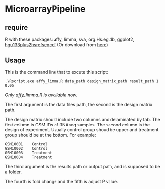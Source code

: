 # MicroarrayPipeline

## require
R with these packages: affy, limma, sva, org.Hs.eg.db, ggplot2, [hgu133plus2hsrefseqcdf](http://mbni.org/customcdf/22.0.0/refseq.download/hgu133plus2hsrefseqcdf_22.0.0.tar.gz) (Or download from [here](http://brainarray.mbni.med.umich.edu/Brainarray/Database/CustomCDF/22.0.0/refseq.asp))

## Usage
This is the command line that to excute this script:
```
.\Rscript.exe affy_limma.R data_path design_matrix_path result_path 1 0.05
```
*Only affy_limma.R is available now.*  

The first argument is the data files path, the second is the design matrix path.  

The design matrix should include two columns and delaminated by tab. The first column is GSM IDs of RNAseq samples. The second column is the design of experiment. Usually control group shoud be upper and treatment group should be at the bottom. For example:
```
GSM10001	Control
GSM10002	Control
GSM10003	Treatment
GSM10004	Treatment
```
The third argument is the results path or output path, and is supposed to be a folder.  

The fourth is fold change and the fifth is adjust P value.
